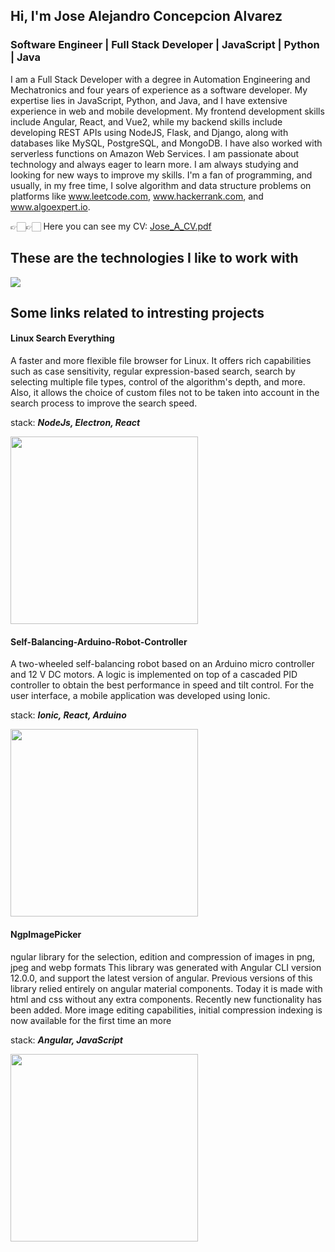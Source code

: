 ## Hi, I'm Jose Alejandro Concepcion Alvarez ##
###  Software Engineer | Full Stack Developer | JavaScript | Python | Java ###

I am a Full Stack Developer with a degree in Automation Engineering and Mechatronics and four years of experience as a software developer. My expertise lies in JavaScript, Python, and Java, and I have extensive experience in web and mobile development. My frontend development skills include Angular, React, and Vue2, while my backend skills include developing REST APIs using NodeJS, Flask, and Django, along with databases like MySQL, PostgreSQL, and MongoDB. I have also worked with serverless functions on Amazon Web Services. I am passionate about technology and always eager to learn more. I am always studying and looking for new ways to improve my skills. I'm a fan of programming, and usually, in my free time, I solve algorithm and data structure problems on platforms like www.leetcode.com, www.hackerrank.com, and www.algoexpert.io.

👉🏻👉🏻 Here you can see my CV:  <a href="https://github.com/josealejandro2928/josealejandro2928/files/10249130/CV.pdf">Jose_A_CV.pdf</a>
 
  
## These are the technologies I like to work with ##
<img src="https://user-images.githubusercontent.com/37028825/207927393-da2c9ab2-4537-4032-a58b-c34b4c35654e.png" />

## Some links related to intresting projects ##

#### Linux Search Everything ####
A faster and more flexible file browser for Linux. It offers rich capabilities such as case sensitivity, 
regular expression-based search, search by selecting multiple file types, control of the algorithm's depth, and more. 
Also, it allows the choice of custom files not to be taken into account in the search process to improve the search speed.

stack: ***NodeJs, Electron, React***

<a href="https://youtu.be/6iVXQYM4GPg" target="_blank">
  <img height="300" src="https://user-images.githubusercontent.com/37028825/166125854-573fdbff-f9cc-4e2c-ac1f-dd7f22100f7a.png"/>
</a>


#### Self-Balancing-Arduino-Robot-Controller ####
A two-wheeled self-balancing robot based on an Arduino micro controller and 12 V DC motors. A logic is implemented on top of a 
cascaded PID controller to obtain the best performance in speed and tilt control. For the user interface, a mobile application was 
developed using Ionic.

stack: ***Ionic, React, Arduino***

<a href="https://youtu.be/NTQIz3hWsak" target="_blank">
  <img height="300" src="https://user-images.githubusercontent.com/37028825/171403987-cf097c4e-5f7c-4eaf-8e32-ab204e08aa4c.jpeg"/>
</a>

#### NgpImagePicker ####
ngular library for the selection, edition and compression of images in png, jpeg and webp formats This library was generated with Angular CLI version 12.0.0, and support the latest version of angular. 
Previous versions of this library relied entirely on angular material components. Today it is made with html and css without 
any extra components. Recently new functionality has been added. More image editing capabilities, initial compression indexing 
is now available for the first time an more

stack: ***Angular, JavaScript***

<a href="https://www.npmjs.com/package/ngp-image-picker" target="_blank">
  <img height="300" src="https://user-images.githubusercontent.com/37028825/207925677-86fc4dc8-fee9-4761-b6e4-f75d353e55ae.png"/>
</a>
